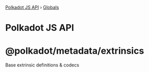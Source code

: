 [Polkadot JS API](README.md) › [Globals](globals.md)

# Polkadot JS API

# @polkadot/metadata/extrinsics

Base extrinsic definitions & codecs
